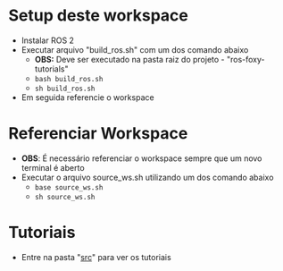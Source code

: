 # Setup deste workspace

* Instalar ROS 2
* Executar arquivo "build_ros.sh" com um dos comando abaixo
  * **OBS:** Deve ser executado na pasta raiz do projeto - "ros-foxy-tutorials"
  * ```bash build_ros.sh```
  * ```sh build_ros.sh```
* Em seguida referencie o workspace


# Referenciar Workspace
* **OBS**: É necessário referenciar o workspace sempre que um novo terminal é aberto
* Executar o arquivo source_ws.sh utilizando um dos comando abaixo
  * ```base source_ws.sh```
  * ```sh source_ws.sh```

# Tutoriais

* Entre na pasta "[src](https://github.com/jp-turra/ros2-foxy-tutorials/tree/master/src)" para ver os tutoriais
